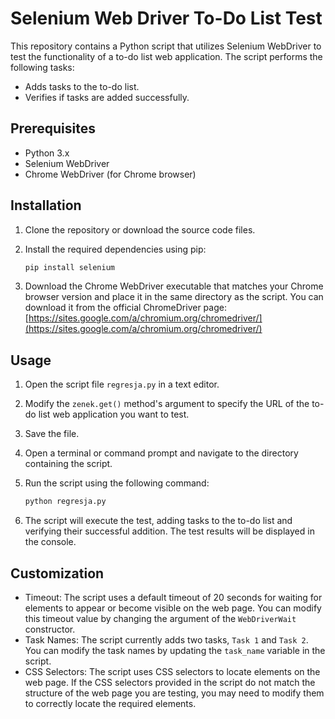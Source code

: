 # Selenium Web Driver To-Do List Test

This repository contains a Python script that utilizes Selenium WebDriver to test the functionality of a to-do list web application. The script performs the following tasks:

- Adds tasks to the to-do list.
- Verifies if tasks are added successfully.

## Prerequisites

- Python 3.x
- Selenium WebDriver
- Chrome WebDriver (for Chrome browser)

## Installation

1. Clone the repository or download the source code files.
2. Install the required dependencies using pip:

   ```bash
   pip install selenium
   ```
   
3. Download the Chrome WebDriver executable that matches your Chrome browser version and place it in the same directory as the script. You can download it from the official ChromeDriver page: [https://sites.google.com/a/chromium.org/chromedriver/](https://sites.google.com/a/chromium.org/chromedriver/)

## Usage

1. Open the script file `regresja.py` in a text editor.
2. Modify the `zenek.get()` method's argument to specify the URL of the to-do list web application you want to test.
3. Save the file.
4. Open a terminal or command prompt and navigate to the directory containing the script.
5. Run the script using the following command:

   ```bash
   python regresja.py
   ```

6. The script will execute the test, adding tasks to the to-do list and verifying their successful addition. The test results will be displayed in the console.

## Customization

- Timeout: The script uses a default timeout of 20 seconds for waiting for elements to appear or become visible on the web page. You can modify this timeout value by changing the argument of the `WebDriverWait` constructor.
- Task Names: The script currently adds two tasks, `Task 1` and `Task 2`. You can modify the task names by updating the `task_name` variable in the script.
- CSS Selectors: The script uses CSS selectors to locate elements on the web page. If the CSS selectors provided in the script do not match the structure of the web page you are testing, you may need to modify them to correctly locate the required elements.
